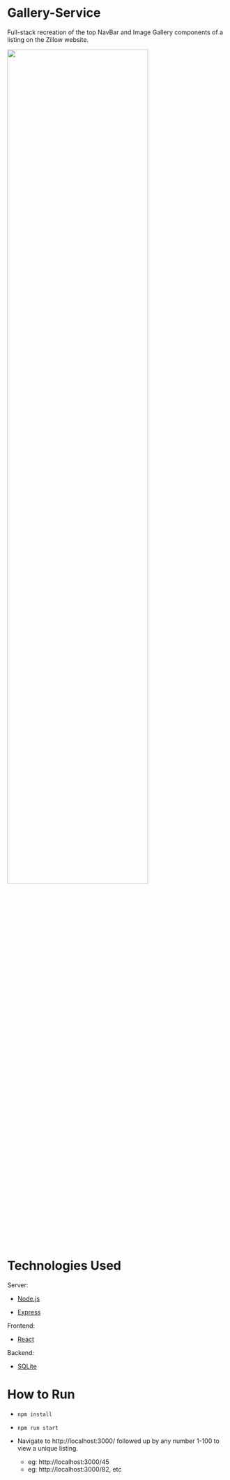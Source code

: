 # Gallery-Service


Full-stack recreation of the top NavBar and Image Gallery components of a listing on the Zillow website.

<img src='https://giant.gfycat.com/FatherlyPertinentGoral.gif' height='70%' width='80%'>


# Technologies Used


Server:
* [Node.js](https://nodejs.org/en/) 

* [Express](https://expressjs.com)

Frontend:
* [React](https://reactjs.org/) 

Backend:
* [SQLite](https://www.sqlite.org/index.html)


# How to Run


* `npm install`

* `npm run start`

* Navigate to http://localhost:3000/ followed up by any number 1-100 to view a unique listing.
  * eg: http://localhost:3000/45
  * eg: http://localhost:3000/82, etc
  
